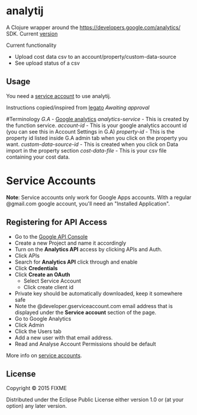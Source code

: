 # analytij

A Clojure wrapper around the https://developers.google.com/analytics/ SDK. 
Current [version](http://mvnrepository.com/artifact/com.google.apis/google-api-services-analytics/v3-rev116-1.20.0)

Current functionality 
- Upload cost data csv to an account/property/custom-data-source
- See upload status of a csv

## Usage

You need a [service account](https://developers.google.com/console/help/?csw=1#service_accounts) to use analytij.
 
Instructions copied/inspired from [legato](https://github.com/tpitale/legato/wiki/OAuth2-and-Google#service-accounts) *Awaiting approval*

#Terminology
 *G.A*                          - [Google analytics](https://www.google.co.uk/analytics/)
 *analytics-service*            - This is created by the function service. 
 *account-id*                   - This is your google analytics account id (you can see this in Account Settings in G.A)
 *property-id*                  - This is the property id listed inside G.A admin tab when you click on the property you want. 
 *custom-data-source-id*        - This is created when you click on Data import in the property section
 *cost-data-file*               - This is your csv file containing your cost data.

# Service Accounts

**Note**: Service accounts only work for Google Apps accounts. With a regular @gmail.com google account, you'll need an "Installed Application". 

## Registering for API Access

* Go to the [Google API Console](https://code.google.com/apis/console/)
* Create a new Project and name it accordingly
* Turn on the **Analytics API** access by clicking APIs and Auth.
* Click APIs
* Search for **Analytics API** click through and enable
* Click **Credentials**
* Click **Create an OAuth**
    * Select Service Account
    * Click create client id
* Private key should be automatically downloaded, keep it somewhere safe
* Note the @developer.gserviceaccount.com email address that is displayed under the **Service account** section of the page.
* Go to Google Analytics
* Click Admin
* Click the Users tab
* Add a new user with that email address.
* Read and Analyse Account Permissions should be default

More info on [service accounts](https://developers.google.com/console/help/?csw=1#service_accounts).
 

## License

Copyright © 2015 FIXME

Distributed under the Eclipse Public License either version 1.0 or (at
your option) any later version.
